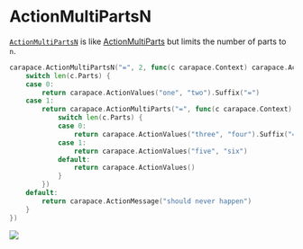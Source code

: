 # ActionMultiPartsN

[`ActionMultiPartsN`] is like [ActionMultiParts] but limits the number of parts to `n`.


```go
carapace.ActionMultiPartsN("=", 2, func(c carapace.Context) carapace.Action {
	switch len(c.Parts) {
	case 0:
		return carapace.ActionValues("one", "two").Suffix("=")
	case 1:
		return carapace.ActionMultiParts("=", func(c carapace.Context) carapace.Action {
			switch len(c.Parts) {
			case 0:
				return carapace.ActionValues("three", "four").Suffix("=")
			case 1:
				return carapace.ActionValues("five", "six")
			default:
				return carapace.ActionValues()
			}
		})
	default:
		return carapace.ActionMessage("should never happen")
	}
})
```

![](./actionMultiPartsN.cast)

[ActionMultiParts]:./actionMultiParts.md
[`ActionMultiPartsN`]: https://pkg.go.dev/github.com/rsteube/carapace#Action.MultipartsN

